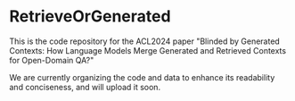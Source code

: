 # RetrieveOrGenerated
This is the code repository for the ACL2024 paper "Blinded by Generated Contexts: How Language Models Merge Generated and Retrieved Contexts for Open-Domain QA?"

We are currently organizing the code and data to enhance its readability and conciseness, and will upload it soon.
